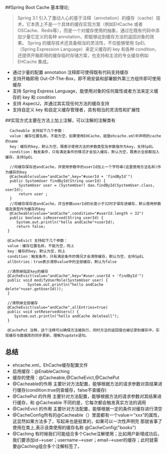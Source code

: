 ##Spring Boot Cache 基本理论;
  >Spring 3.1 引入了激动人心的基于注释（annotation）的缓存（cache）技术，它本质上不是一个具体的缓存实现方案（例如EHCache 或者 OSCache、Redis等），而是一个对缓存使用的抽象，通过在既有代码中添加少量它定义的各种 annotation，即能够达到缓存方法的返回对象的效果。
  >Spring 的缓存技术还具备相当的灵活性，不仅能够使用 SpEL（Spring Expression Language）来定义缓存的 key 和各种 condition，还提供开箱即用的缓存临时存储方案，也支持和主流的专业缓存例如 EHCache 集成。
  * 通过少量的配置 annotation 注释即可使得既有代码支持缓存
  * 支持开箱即用 Out-Of-The-Box，即不用安装和部署额外第三方组件即可使用缓存
  * 支持 Spring Express Language，能使用对象的任何属性或者方法来定义缓存的 key 和 condition
  * 支持 AspectJ，并通过其实现任何方法的缓存支持
  * 支持自定义 key 和自定义缓存管理者，具有相当的灵活性和扩展性
  
  
  
##实现方式主要在方法上加上注解，可以注解的注解类有

      Cacheable 支持如下几个参数：
      value：缓存位置名称，不能为空，如果使用EHCache，就是ehcache.xml中声明的cache的name
      key：缓存的key，默认为空，既表示使用方法的参数类型及参数值作为key，支持SpEL
      condition：触发条件，只有满足条件的情况才会加入缓存，默认为空，既表示全部都加入缓存，支持SpEL
      
      //将缓存保存进andCache，并使用参数中的userId加上一个字符串(这里使用方法名称)作为缓存的key   
      @Cacheable(value="andCache",key="#userId + 'findById'")  
      public SystemUser findById(String userId) {  
          SystemUser user = (SystemUser) dao.findById(SystemUser.class, userId);        
          return user ;         
      }  
      //将缓存保存进andCache，并当参数userId的长度小于32时才保存进缓存，默认使用参数值及类型作为缓存的key  
      @Cacheable(value="andCache",condition="#userId.length < 32")  
      public boolean isReserved(String userId) {  
         System.out.println("hello andCache"+userId);  
         return false;  
     }  
     
     @CacheEvict 支持如下几个参数：
     value：缓存位置名称，不能为空，同上
     key：缓存的key，默认为空，同上
     condition：触发条件，只有满足条件的情况才会清除缓存，默认为空，支持SpEL
     allEntries：true表示清除value中的全部缓存，默认为false
     
     //清除掉指定key的缓存  
     @CacheEvict(value="andCache",key="#user.userId + 'findById'")  
     public void modifyUserRole(SystemUser user) {  
              System.out.println("hello andCache delete"+user.getUserId());  
     }  
       
     //清除掉全部缓存  
     @CacheEvict(value="andCache",allEntries=true)  
     public void setReservedUsers() {  
        System.out.println("hello andCache deleteall");  
     }  
     
     @CachePut 注释，这个注释可以确保方法被执行，同时方法的返回值也被记录到缓存中，实现缓存与数据库的同步更新，理解为update语句。

## 总结
* ehcache.xml，EhCache缓存配置文件
* 启用缓存：@EnableCaching
* 缓存的使用：@Cacheable,@CacheEvict,@CachePut
* @Cacheable的作用 主要针对方法配置，能够根据方法的请求参数对其结果进行缓存(condition:true则查缓存，false不查缓存)
* @CachePut 的作用 主要针对方法配置，能够根据方法的请求参数对其结果进行缓存，和 @Cacheable 不同的是，它每次都会触发真实方法的调用
* @CachEvict 的作用 主要针对方法配置，能够根据一定的条件对缓存进行清空
* @CacheConfig所有的@Cacheable（）里面都有一个value＝“xxx”的属性，这显然如果方法多了，写起来也是挺累的，如果可以一次性声明完 那就省事了
  使用在类上,表示该类使用的缓存名称 @CacheConfig("books")
* @Caching 有时候我们可能组合多个Cache注解使用；比如用户新增成功后，我们要添加id–>user；username—>user；email—>user的缓存；此时就需要@Caching组合多个注解标签了。






















